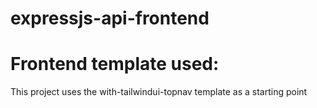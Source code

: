 # expressjs-api-frontend


# Frontend template used:
This project uses the with-tailwindui-topnav template as a starting point

